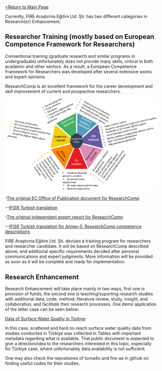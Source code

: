 [<Return to Main Page](README.md)
<br>

Currently, FIRE Araştırma Eğitim Ltd. Şti. has two different categories in Research(er) Enhancement.

## Researcher Training (mostly based on European Competence Framework for Researchers)

Conventional training (graduate research and similar programs in undergraduate) unfortunately does not provide many skills, critical in both academic and other sectors. As a result, a European Competence Framework for Researchers was developed after several extensive works and expert opinions. 

ResearchComp is an excellent framework for the career development and skill improvement of current and prospective researchers.

![Araştırma Yetisi - ResearchComp Turkish Translation](arastirmayetisi2.png)

-[The original EC Office of Publication document for ResearchComp](https://op.europa.eu/en/publication-detail/-/publication/5c8c86d8-3025-11ed-975d-01aa75ed71a1/language-en)

--[IFISR Turkish translation](https://drive.google.com/file/d/1-CfhhoyUoVkKf3YCi0aPGYr7kUZ-2dP3/view?usp=sharing)

-[The original independent expert report for ResearchComp](https://op.europa.eu/en/publication-detail/-/publication/8d536780-3025-11ed-975d-01aa75ed71a1)

--[IFISR Turkish translation for Annex-5, ResearchComp competence descriptions](https://drive.google.com/file/d/1c1SOQ4fhm9L-zjAlccOjdY5wbrkhV1qw/view?usp=drive_link)

 
FIRE Araştırma Eğitim Ltd. Şti. devises a training program for researchers and researcher candidate. It will be based on ResearchComp described above, and additional specific requirements decided after personal communications and expert judgments. More information will be provided as soon as it will be complete and ready for implementation.

## Research Enhancement

Research Enhancement will take place mainly in two ways, first one is provision of funds, the second one is teaching/suporting research studies with additional data, code, method, literature review, study, insight, and collaboration, and facilitate their research processes. One demo application of the latter case can be seen below:

[Data of Surface Water Quality in Türkiye](https://docs.google.com/document/d/18drToIuqP-8vUEdL0aGyy_iYfHkEw-oIp1Goz1osvus/edit?usp=sharing)

In this case, scattered and hard-to-reach surface water quality data from studies conducted in Türkiye was collected in Tables with important metadata regarding what is available. That public document is expected to give a direction/idea to the researchers interested in this topic, especially for Türkiye case, where unfortunately data availability is not sufficient.

One may also check the repositories of torna4o and fire-ae in github on finding useful codes for their studies. 
